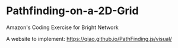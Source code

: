# Pathfinding-on-a-2D-Grid
Amazon's Coding Exercise for Bright Network

A website to implement: https://qiao.github.io/PathFinding.js/visual/
